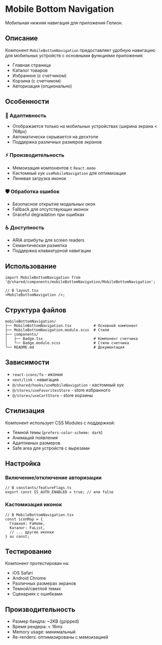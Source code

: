 # Mobile Bottom Navigation

Мобильная нижняя навигация для приложения Гелион.

## Описание

Компонент `MobileBottomNavigation` предоставляет удобную навигацию для мобильных устройств с основными функциями приложения:

- Главная страница
- Каталог товаров
- Избранное (с счетчиком)
- Корзина (с счетчиком)
- Авторизация (опционально)

## Особенности

### 🎯 Адаптивность

- Отображается только на мобильных устройствах (ширина экрана < 768px)
- Автоматически скрывается на десктопе
- Поддержка различных размеров экранов

### ⚡ Производительность

- Мемоизация компонентов с `React.memo`
- Кастомный хук `useMobileNavigation` для оптимизации
- Ленивая загрузка иконок

### 🛡️ Обработка ошибок

- Безопасное открытие модальных окон
- Fallback для отсутствующих иконок
- Graceful degradation при ошибках

### ♿ Доступность

- ARIA атрибуты для screen readers
- Семантическая разметка
- Поддержка клавиатурной навигации

## Использование

```tsx
import MobileBottomNavigation from '@/shared/components/mobileBottomNavigation/MobileBottomNavigation';

// В layout.tsx
<MobileBottomNavigation />;
```

## Структура файлов

```
mobileBottomNavigation/
├── MobileBottomNavigation.tsx          # Основной компонент
├── MobileBottomNavigation.module.scss  # Стили
├── components/
│   ├── Badge.tsx                       # Компонент счетчика
│   └── Badge.module.scss               # Стили счетчика
└── README.md                           # Документация
```

## Зависимости

- `react-icons/fa` - иконки
- `next/link` - навигация
- `@/shared/hooks/useMobileNavigation` - кастомный хук
- `@/stores/useFavoritesStore` - store избранного
- `@/stores/useCartStore` - store корзины

## Стилизация

Компонент использует CSS Modules с поддержкой:

- Темной темы (`prefers-color-scheme: dark`)
- Анимаций появления
- Адаптивных размеров
- Safe area для устройств с вырезами

## Настройка

### Включение/отключение авторизации

```tsx
// В constants/featureFlags.ts
export const IS_AUTH_ENABLED = true; // или false
```

### Кастомизация иконок

```tsx
// В MobileBottomNavigation.tsx
const iconMap = {
  Главная: FaHome,
  Каталог: FaList,
  // ... другие иконки
} as const;
```

## Тестирование

Компонент протестирован на:

- iOS Safari
- Android Chrome
- Различных размерах экранов
- Темной/светлой темах
- Сценариях с ошибками

## Производительность

- Размер бандла: ~2KB (gzipped)
- Время рендера: < 16ms
- Memory usage: минимальный
- Re-renders: оптимизированы с мемоизацией
